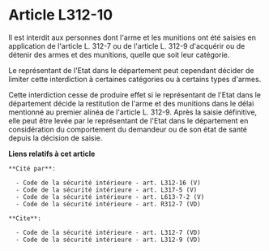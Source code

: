 # Article L312-10

Il est interdit aux personnes dont l'arme et les munitions ont été saisies en application de l'article L. 312-7 ou de
l'article L. 312-9 d'acquérir ou de détenir des armes et des munitions, quelle que soit leur catégorie. 

Le représentant de l'Etat dans le département peut cependant décider de limiter cette interdiction à certaines catégories ou
à certains types d'armes. 

Cette interdiction cesse de produire effet si le représentant de l'Etat dans le département décide la restitution de l'arme
et des munitions dans le délai mentionné au premier alinéa de l'article L. 312-9. Après la saisie définitive, elle peut être
levée par le représentant de l'Etat dans le département en considération du comportement du demandeur ou de son état de santé
depuis la décision de saisie.

**Liens relatifs à cet article**

	**Cité par**:

	  - Code de la sécurité intérieure - art. L312-16 (V)
	  - Code de la sécurité intérieure - art. L317-5 (V)
	  - Code de la sécurité intérieure - art. L613-7-2 (V)
	  - Code de la sécurité intérieure - art. R312-7 (VD)

	**Cite**:

	  - Code de la sécurité intérieure - art. L312-7 (VD)
	  - Code de la sécurité intérieure - art. L312-9 (VD)
